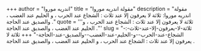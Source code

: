 +++
author = "اندريه موروا"
title = "مقولة اندريه موروا"
description = "مقولة اندريه موروا: ثلاثة لا يعرفون إلا عند ثلاث : الشجاع عند الحرب ، و الحليم عند الغضب ، والصديق عند الحاجة ."
quote = '''ثلاثة لا يعرفون إلا عند ثلاث : الشجاع عند الحرب ، و الحليم عند الغضب ، والصديق عند الحاجة .''' 
slug = "ثلاثة-لا-يعرفون-إلا-عند-ثلاث-:-الشجاع-عند-الحرب--و-الحليم-عند-الغضب--والصديق-عند-الحاجة-"
+++
ثلاثة لا يعرفون إلا عند ثلاث : الشجاع عند الحرب ، و الحليم عند الغضب ، والصديق عند الحاجة .
